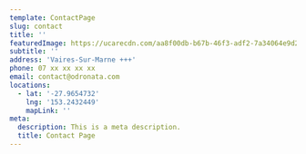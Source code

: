 ```yaml
---
template: ContactPage
slug: contact
title: ''
featuredImage: https://ucarecdn.com/aa8f00db-b67b-46f3-adf2-7a34064e9d23/
subtitle: ''
address: 'Vaires-Sur-Marne +++'
phone: 07 xx xx xx xx
email: contact@odronata.com
locations:
  - lat: '-27.9654732'
    lng: '153.2432449'
    mapLink: ''
meta:
  description: This is a meta description.
  title: Contact Page
---
```

